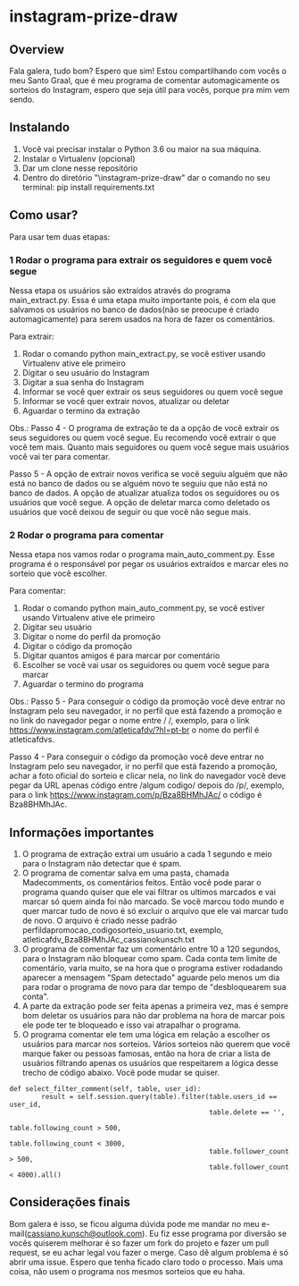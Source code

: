 # instagram-prize-draw

## Overview
Fala galera, tudo bom? Espero que sim! Estou compartilhando com vocês o meu Santo Graal, 
que é meu programa de comentar automagicamente os sorteios do Instagram, espero que seja
útil para vocês, porque pra mim vem sendo.

## Instalando
1. Você vai precisar instalar o Python 3.6 ou maior na sua máquina.
2. Instalar o Virtualenv (opcional)
3. Dar um clone nesse repositório
4. Dentro do diretório "\instagram-prize-draw" dar o comando no seu terminal: pip install requirements.txt

## Como usar?

Para usar tem duas etapas:
### 1 Rodar o programa para extrair os seguidores e quem você segue

Nessa etapa os usuários são extraídos através do programa main_extract.py. Essa é uma etapa muito importante pois, é com 
ela que salvamos os usuários no banco de dados(não se preocupe é criado automagicamente) para serem usados na hora de fazer
os comentários.

Para extrair:
1. Rodar o comando python main_extract.py, se você estiver usando Virtualenv ative ele primeiro
2. Digitar o seu usuário do Instagram
3. Digitar a sua senha do Instagram
4. Informar se você quer extrair os seus seguidores ou quem você segue
5. Informar se você quer extrair novos, atualizar ou deletar
6. Aguardar o termino da extração

Obs.:
Passo 4 - O programa de extração te da a opção de você extrair os seus seguidores ou quem você segue. Eu recomendo você extrair o que você tem mais. Quanto mais seguidores ou quem você segue mais usuários você vai ter para comentar.

Passo 5 - A opção de extrair novos verifica se você seguiu alguém que não está no banco de dados ou se alguém novo
te seguiu que não está no banco de dados. A opção de atualizar atualiza todos os seguidores ou os usuários que você segue.
A opção de deletar marca como deletado os usuários que você deixou de seguir ou que vocẽ não segue mais.

### 2 Rodar o programa para comentar

Nessa etapa nos vamos rodar o programa main_auto_comment.py. Esse programa é o responsável por pegar os usuários extraídos e marcar eles no
sorteio que você escolher.

Para comentar:

1. Rodar o comando python main_auto_comment.py, se você estiver usando Virtualenv ative ele primeiro
2. Digitar seu usuário
3. Digitar o nome do perfil da promoção
4. Digitar o código da promoção
5. Digitar quantos amigos é para marcar por comentário
6. Escolher se você vai usar os seguidores ou quem você segue para marcar
7. Aguardar o termino do programa

Obs.:
Passo 5 - Para conseguir o código da promoção você deve entrar no Instagram pelo seu navegador, ir no perfil que está fazendo a promoção e no link do navegador pegar o nome entre / /, exemplo, para o link https://www.instagram.com/atleticafdv/?hl=pt-br o nome do perfil é atleticafdvs.

Passo 4 - Para conseguir o código da promoção você deve entrar no Instagram pelo seu navegador, ir no perfil que está fazendo a promoção, achar a foto oficial do sorteio e clicar nela, no link do navegador você deve pegar da URL apenas código entre /algum codigo/ depois do /p/, exemplo, para o link https://www.instagram.com/p/Bza8BHMhJAc/ o código é Bza8BHMhJAc.

## Informações importantes

1. O programa de extração extrai um usuário a cada 1 segundo e meio para o Instagram não detectar que é spam.
2. O programa de comentar salva em uma pasta, chamada Madecomments, os comentários feitos. Então você pode parar o programa quando quiser
que ele vai filtrar os ultimos marcados e vai marcar só quem ainda foi não marcado. Se vocẽ marcou todo mundo e quer marcar tudo de novo
é só excluir o arquivo que ele vai marcar tudo de novo. O arquivo é criado nesse padrão
perfildapromocao_codigosorteio_usuario.txt, exemplo, atleticafdv_Bza8BHMhJAc_cassianokunsch.txt
3. O programa de comentar faz um comentário entre 10 a 120 segundos, para o Instagram não bloquear como spam. Cada conta tem
limite de comentário, varia muito, se na hora que o programa estiver rodadando aparecer a mensagem "Spam detectado" aguarde pelo menos um dia
para rodar o programa de novo para dar tempo de "desbloquearem sua conta".
4. A parte da extração pode ser feita apenas a primeira vez, mas é sempre bom deletar os usuários para não dar problema na hora
de marcar pois ele pode ter te bloqueado e isso vai atrapalhar o programa.
5. O programa comentar ele tem uma lógica em relação a escolher os usuários para marcar nos sorteios. Vários sorteios
não querem que você marque faker ou pessoas famosas, então na hora de criar a lista de usuários filtrando 
apenas os usuários que respeitarem a lógica desse trecho de código abaixo. Você pode mudar se quiser.

```
def select_filter_comment(self, table, user_id):
        result = self.session.query(table).filter(table.users_id == user_id,
                                                  table.delete == '',
                                                  table.following_count > 500,
                                                  table.following_count < 3000,
                                                  table.follower_count > 500,
                                                  table.follower_count < 4000).all()
```


## Considerações finais

Bom galera é isso, se ficou alguma dúvida pode me mandar no meu e-mail(cassiano.kunsch@outlook.com). Eu fiz esse programa por diversão se vocês quiserem melhorar é so fazer um fork do projeto e fazer um pull request, se eu achar legal vou fazer o merge. Caso dê algum problema é só abrir uma issue. Espero que tenha ficado claro todo o processo. Mais uma coisa, não usem o programa nos mesmos sorteios que eu haha.
